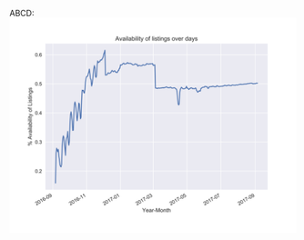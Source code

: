 ABCD:
![OP1](https://github.com/battalwara/battalwar_ankeeta_spring2017/blob/master/final/analysis/analysis-1/Output1.jpg)
